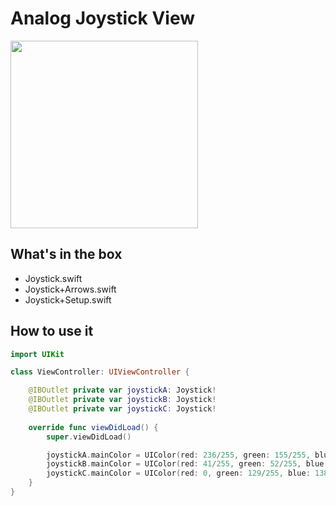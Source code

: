 # Analog Joystick View

<img src="https://github.com/cristhianleonli/Joystick/blob/master/screenshots/quick_video.gif" width="300">

## What's in the box
- Joystick.swift
- Joystick+Arrows.swift
- Joystick+Setup.swift

## How to use it

```swift
import UIKit

class ViewController: UIViewController {

    @IBOutlet private var joystickA: Joystick!
    @IBOutlet private var joystickB: Joystick!
    @IBOutlet private var joystickC: Joystick!
    
    override func viewDidLoad() {
        super.viewDidLoad()

        joystickA.mainColor = UIColor(red: 236/255, green: 155/255, blue: 59/255, alpha: 1)
        joystickB.mainColor = UIColor(red: 41/255, green: 52/255, blue: 98/255, alpha: 1)
        joystickC.mainColor = UIColor(red: 0, green: 129/255, blue: 138/255, alpha: 1)
    }
}
```

